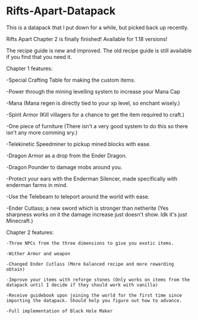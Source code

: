 # Rifts-Apart-Datapack
This is a datapack that I put down for a while, but picked back up recently.

Rifts Apart Chapter 2 is finally finished! Available for 1.18 versions!

The recipe guide is new and improved. The old recipe guide is still available if you find that you need it.

Chapter 1 features:

  -Special Crafting Table for making the custom items.
  
  -Power through the mining levelling system to increase your Mana Cap
  
  -Mana (Mana regen is directly tied to your xp level, so enchant wisely.)
  
  -Spirit Armor (Kill villagers for a chance to get the item required to craft.)
  
  -One piece of furniture (There isn't a very good system to do this so there isn't any more comming sry.)
  
  -Telekinetic Speedminer to pickup mined blocks with ease.
  
  -Dragon Armor as a drop from the Ender Dragon.
  
  -Dragon Pounder to damage mobs around you.
  
  -Protect your ears with the Enderman Silencer, made specifically with enderman farms in mind.
  
  -Use the Telebeam to teleport around the world with ease.
  
  -Ender Cutlass; a new sword which is stronger than netherite (Yes sharpness works on it the damage increase just doesn't show. Idk it's just Minecraft.)
 
Chapter 2 features:
  
    -Three NPCs from the three dimensions to give you exotic items.
    
    -Wither Armor and weapon
    
    -Changed Ender Cutlass (More balanced recipe and more rewarding obtain)
    
    -Improve your items with reforge stones (Only works on items from the datapack until I decide if they should work with vanilla)
    
    -Receive guidebook upon joining the world for the first time since importing the datapack. Should help you figure out how to advance.
    
    -Full implementation of Black Hole Maker

